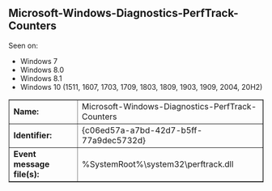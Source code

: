 ## Microsoft-Windows-Diagnostics-PerfTrack-Counters

Seen on:
* Windows 7
* Windows 8.0
* Windows 8.1
* Windows 10 (1511, 1607, 1703, 1709, 1803, 1809, 1903, 1909, 2004, 20H2)

<table border="1" class="docutils">
  <tbody>
    <tr>
      <td><b>Name:</b></td>
      <td>Microsoft-Windows-Diagnostics-PerfTrack-Counters</td>
    </tr>
    <tr>
      <td><b>Identifier:</b></td>
      <td>{c06ed57a-a7bd-42d7-b5ff-77a9dec5732d}</td>
    </tr>
    <tr>
      <td><b>Event message file(s):</b></td>
      <td>%SystemRoot%\system32\perftrack.dll</td>
    </tr>
  </tbody>
</table>

&nbsp;

